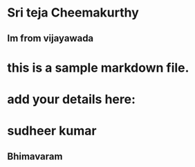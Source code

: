 
# Sri teja Cheemakurthy
## Im from vijayawada

# this is a sample markdown file. 
# add your details here: 
# sudheer kumar
## Bhimavaram

